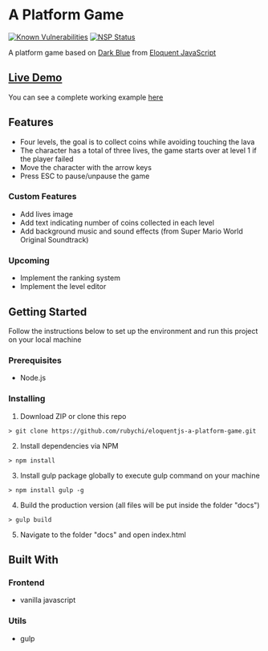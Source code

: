 # A Platform Game

[![Known Vulnerabilities](https://snyk.io/test/github/rubychi/eloquentjs-a-platform-game/badge.svg)](https://snyk.io/test/github/rubychi/eloquentjs-a-platform-game)
[![NSP Status](https://nodesecurity.io/orgs/rubychi/projects/f7cfe98b-2c9e-4e0e-b59d-66a273db03fd/badge)](https://nodesecurity.io/orgs/rubychi/projects/f7cfe98b-2c9e-4e0e-b59d-66a273db03fd)

A platform game based on [Dark Blue](http://www.lessmilk.com/game/dark-blue/) from [Eloquent JavaScript](http://eloquentjavascript.net/)

## [Live Demo](https://rubychi.github.io/eloquentjs-a-platform-game)

You can see a complete working example [here](https://rubychi.github.io/eloquentjs-a-platform-game)

## Features

* Four levels, the goal is to collect coins while avoiding touching the lava
* The character has a total of three lives, the game starts over at level 1 if the player failed
* Move the character with the arrow keys
* Press ESC to pause/unpause the game

### Custom Features

* Add lives image
* Add text indicating number of coins collected in each level
* Add background music and sound effects (from Super Mario World Original Soundtrack)

### Upcoming

* Implement the ranking system
* Implement the level editor

## Getting Started

Follow the instructions below to set up the environment and run this project on your local machine

### Prerequisites

* Node.js

### Installing

1. Download ZIP or clone this repo
```
> git clone https://github.com/rubychi/eloquentjs-a-platform-game.git
```

2. Install dependencies via NPM
```
> npm install
```

3. Install gulp package globally to execute gulp command on your machine
```
> npm install gulp -g
```

4. Build the production version (all files will be put inside the folder "docs")
```
> gulp build
```

5. Navigate to the folder "docs" and open index.html

## Built With

### Frontend

* vanilla javascript

### Utils

* gulp

